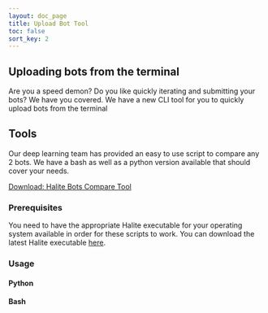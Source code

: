 ```yaml
---
layout: doc_page
title: Upload Bot Tool
toc: false
sort_key: 2
---
```


## Uploading bots from the terminal

Are you a speed demon? Do you like quickly iterating and submitting your bots? We have you covered. We have a new CLI tool for you to quickly upload bots from the terminal

## Tools

Our deep learning team has provided an easy to use script to compare any 2 bots. We have a bash as well as a python version available that should cover your needs.

[Download: Halite Bots Compare Tool](https://storage.cloud.google.com/halite-assets/compare_bots.zip)

### Prerequisites

You need to have the appropriate Halite executable for your operating system available in order for these scripts to work. You can download the latest Halite executable [here](/learn-programming-challenge/downloads-and-starter-bots). 

### Usage

#### Python


#### Bash